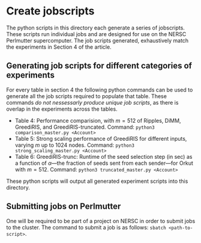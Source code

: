 # Create jobscripts

The python scripts in this directory each generate a series of jobscripts. These scripts run individual jobs and are designed for use on the NERSC Perlmutter supercomputer. The job scripts generated, exhaustively match the experiments in Section 4 of the article. 

## Generating job scripts for different categories of experiments

For every table in section 4 the following python commands can be used to generate all the job scripts required to populate that table. These commands *do not nessessarly produce unique job scripts*, as there is overlap in the experiments across the tables.
* Table 4: Performance comparision, with $m = 512$ of Ripples, DiMM, GreediRIS, and GreediRIS-truncated. 
Command: `python3 comparison_master.py <Account>`
* Table 5: Strong scaling performance of GreediRIS for different inputs, varying $m$ up to $1024$ nodes. 
Command: `python3 strong_scaling_master.py <Account>`
* Table 6: GreediRIS-trunc: Runtime of the seed selection step (in sec) as a function of $\alpha$—the fraction of seeds sent from each sender—for Orkut with $m = 512$. 
Command: `python3 truncated_master.py <Account>`

These python scripts will output all generated experiment scripts into this directory.

## Submitting jobs on Perlmutter

One will be required to be part of a project on NERSC in order to submit jobs to the cluster. The command to submit a job is as follows: `sbatch <path-to-script>`.
